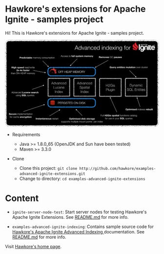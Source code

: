 # Hawkore's extensions for Apache Ignite - samples project

Hi! This is Hawkore's extensions for Apache Ignite - samples project.

![advanced-indexing](assets/advanced-indexing.png)

- Requirements

	-  Java >= 1.8.0_65 (OpenJDK and Sun have been tested)
	-  Maven >= 3.3.0

- Clone

	-  Clone this project: `git clone http://github.com/hawkore/examples-advanced-ignite-extensions.git`
	-  Change to directory: `cd examples-advanced-ignite-extensions`


# Content

* `ignite-server-node-test`: Start server nodes for testing Hawkore's Apache Ignite Extensions. See [README.md](ignite-server-node-test/README.md) for more info.

* `examples-advanced-ignite-indexing`: Contains sample source code for [Hawkore's Apache Ignite Advanced Indexing
](https://docs.hawkore.com/private/apache-ignite-advanced-indexing) documentation. See [README.md](examples-advanced-ignite-indexing/README.md) for more info.


Visit [Hawkore's home page](https://www.hawkore.com).